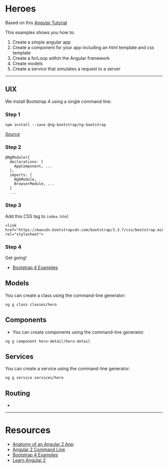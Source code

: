 # Heroes

Based on this [Angular Tutorial](https://angular.io/docs/ts/latest/tutorial/toh-pt4.html)


This examples shows you how to:

1. Create a simple angular app
2. Create a component for your app including an html template and css template
3. Create a forLoop within the Angular framework
4. Create models
5. Create a service that simulates a request to a server


---

## UIX

We install Bootstrap 4 using a single command line:

### Step 1
```language-powerbash
npm install --save @ng-bootstrap/ng-bootstrap
```
*[Source](https://ng-bootstrap.github.io/#/getting-started)*

### Step 2

```language-javascript
@NgModule({
  declarations: [
    AppComponent, ...
  ],
  imports: [
	NgbModule,
    BrowserModule, ...
  ]
  ...
```

### Step 3

Add this CSS tag to ```index.html```

```language-javascript
<link href="https://maxcdn.bootstrapcdn.com/bootstrap/3.3.7/css/bootstrap.min.css" rel="stylesheet">
```

### Step 4

Get going!

* [Bootstrap 4 Examples](https://v4-alpha.getbootstrap.com/components/buttons/)


## Models

You can create a class using the command-line generator:
```language-javascript
ng g class classes/hero
```


## Components

* You can create components using the command-line generator:

```language-javascript
ng g component hero-detail/hero-detail
```

## Services

You can create a service using the command-line generator:

```language-javascript
ng g service services/hero
```


## Routing

* 



---


# Resources

* [Anatomy of an Angular 2 App](http://www.chrisjmendez.com/2016/12/21/anatomy-of-an-angular-2-app/)
* [Angular 2 Command Line](https://cli.angular.io/)
* [Bootstrap 4 Examples](https://v4-alpha.getbootstrap.com/components/buttons/)
* [Learn Angular 2](http://learnangular2.com/forms/)